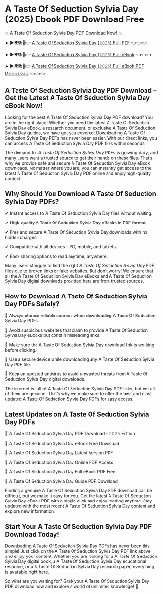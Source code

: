 # A Taste Of Seduction Sylvia Day (2025) Ebook PDF Download Free

💥 A Taste Of Seduction Sylvia Day PDF Download Now! 💥

➤ ►🌍📚📱👉 [A Taste Of Seduction Sylvia Day (𝟸𝟶𝟸𝟻) F𝚞ll PDF](https://getpdf.xyz/a-taste-of-seduction-sylvia-day) 👈👈👈


➤ ►🌍📚📱👉 [A Taste Of Seduction Sylvia Day (𝟸𝟶𝟸𝟻) F𝚞ll eBook](https://getpdf.xyz/a-taste-of-seduction-sylvia-day) 👈👈👈


➤ ►🌍📚📱👉 [A Taste Of Seduction Sylvia Day (𝟸𝟶𝟸𝟻) F𝚞ll eBook PDF D𝚘𝚠𝚗𝚕𝚘a𝚍](https://getpdf.xyz/a-taste-of-seduction-sylvia-day) 👈👈👈


## A Taste Of Seduction Sylvia Day PDF Download – Get the Latest A Taste Of Seduction Sylvia Day eBook Now!

Looking for the best A Taste Of Seduction Sylvia Day PDF download? You are in the right place! Whether you need the latest A Taste Of Seduction Sylvia Day eBook, a research document, or exclusive A Taste Of Seduction Sylvia Day guides, we have got you covered. Downloading A Taste Of Seduction Sylvia Day PDFs has never been easier. With our direct links, you can access A Taste Of Seduction Sylvia Day PDF files within seconds.

The demand for *A Taste Of Seduction Sylvia Day* PDFs is growing daily, and many users want a trusted source to get their hands on these files. That’s why we provide safe and secure A Taste Of Seduction Sylvia Day eBook downloads. No matter where you are, you can instantly get access to the latest A Taste Of Seduction Sylvia Day PDF online and enjoy high-quality content.

## Why Should You Download A Taste Of Seduction Sylvia Day PDFs?

✔ Instant access to A Taste Of Seduction Sylvia Day files without waiting.

✔ High-quality A Taste Of Seduction Sylvia Day eBooks in PDF format.

✔ Free and secure A Taste Of Seduction Sylvia Day downloads with no hidden charges.

✔ Compatible with all devices – PC, mobile, and tablets.

✔ Easy sharing options to read anytime, anywhere.

Many users struggle to find the right *A Taste Of Seduction Sylvia Day* PDF files due to broken links or fake websites. But don’t worry! We ensure that all the A Taste Of Seduction Sylvia Day eBooks and A Taste Of Seduction Sylvia Day digital downloads provided here are from trusted sources.

## How to Download A Taste Of Seduction Sylvia Day PDFs Safely?

📌 Always choose reliable sources when downloading A Taste Of Seduction Sylvia Day PDFs.

📌 Avoid suspicious websites that claim to provide A Taste Of Seduction Sylvia Day eBooks but contain misleading links.

📌 Make sure the A Taste Of Seduction Sylvia Day download link is working before clicking.

📌 Use a secure device while downloading any A Taste Of Seduction Sylvia Day PDF file.

📌 Keep an updated antivirus to avoid unwanted threats from A Taste Of Seduction Sylvia Day digital downloads.

The internet is full of A Taste Of Seduction Sylvia Day PDF links, but not all of them are genuine. That’s why we make sure to offer the best and most updated A Taste Of Seduction Sylvia Day PDFs for easy access.

## Latest Updates on A Taste Of Seduction Sylvia Day PDFs

🔹 A Taste Of Seduction Sylvia Day PDF Download – 𝟸𝟶𝟸𝟻 Edition

🔹 A Taste Of Seduction Sylvia Day eBook Free Download

🔹 A Taste Of Seduction Sylvia Day Latest Version PDF

🔹 A Taste Of Seduction Sylvia Day Online PDF Access

🔹 A Taste Of Seduction Sylvia Day Full eBook PDF Free

🔹 A Taste Of Seduction Sylvia Day Guide PDF Download

Finding a genuine A Taste Of Seduction Sylvia Day PDF download can be difficult, but we make it easy for you. Get the latest A Taste Of Seduction Sylvia Day eBook PDF with a single click and enjoy reading anytime. Stay updated with the most recent A Taste Of Seduction Sylvia Day content and explore new information.

## Start Your A Taste Of Seduction Sylvia Day PDF Download Today!

Downloading A Taste Of Seduction Sylvia Day PDFs has never been this simple! Just click on the A Taste Of Seduction Sylvia Day PDF link above and enjoy your content. Whether you are looking for a A Taste Of Seduction Sylvia Day digital book, a A Taste Of Seduction Sylvia Day educational resource, or a A Taste Of Seduction Sylvia Day research paper, everything is available right here.

So what are you waiting for? Grab your A Taste Of Seduction Sylvia Day PDF download now and explore a world of unlimited knowledge! 🚀